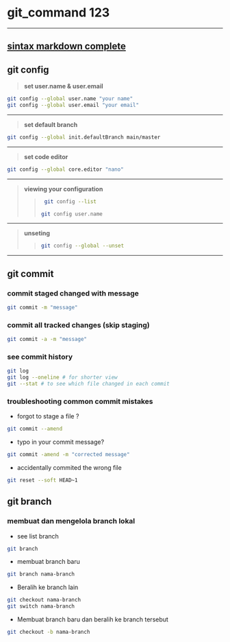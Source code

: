 # git_command 123
 ---
[sintax markdown complete](https://chatgpt.com/share/68d58acb-45d4-8010-bff7-a1d500bfec28)
---
## git config
>  **set user.name & user.email**
```bash
git config --global user.name "your name"
git config --global user.email "your email"
```
  ---
  > **set default branch**
  ```bash
  git config --global init.defaultBranch main/master
  ```
  ---
  > **set code editor**
  ```bash
  git config --global core.editor "nano"
  ```
  --- 
> **viewing your configuration**
>>  ```bash
>>   git config --list
>>    ```
>>    ```bash
>>    git config user.name
>>    ```
  --- 
> **unseting**
>> ```bash
>> git config --global --unset 
>> ```
  --- 

## git commit
### **commit staged changed with message**
```bash
git commit -m "message"
```
### **commit all tracked changes (skip staging)**
```bash
git commit -a -m "message"
```
### **see commit history**
  ```bash
  git log
  git log --oneline # for shorter view 
  git --stat # to see which file changed in each commit
  ```
### **troubleshooting common commit mistakes**
+ forgot to stage a file ?
 ```bash
 git commit --amend
 ```
+ typo in your commit message?
```bash
git commit -amend -m "corrected message"
```
+ accidentally commited the wrong file 
```bash
git reset --soft HEAD~1  
```
## git branch
### **membuat dan mengelola branch lokal**
+ see list branch 
```bash
git branch
```
+ membuat branch baru
```bash
git branch nama-branch 
```
+ Beralih ke branch lain
```bash
git checkout nama-branch
git switch nama-branch
```
+ Membuat branch baru dan beralih ke branch tersebut
```bash
git checkout -b nama-branch
```
